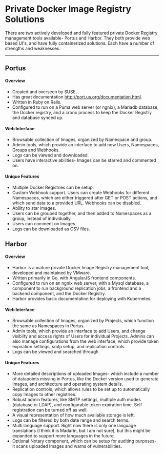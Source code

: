 # Private Docker Image Registry Solutions

There are two actively developed and fully featured private Docker Registry management tools available- Portus and Harbor. They 
both provide web based UI's, and have fully containerized solutions. Each have a number of strengths and weaknesses. 

---

## Portus

#### Overview

- Created and overseen by SUSE.
- Has great documentation http://port.us.org/documentation.html.
- Written in Ruby on Rails.
- Configured to run on a Puma web server (or ngnix), a Mariadb database, the Docker registry, and a crono process to keep the 
Docker Registry and database synced up.

#### Web Interface

- Browsable collection of Images, organized by Namespace and group.
- Admin tools, which provide an interface to add new Users, Namespaces, Groups and Webhooks.
- Logs can be viewed and downloaded.
- Users have interactive abilities- Images can be starred and commented on.

#### Unique Features

- Multiple Docker Registries can be setup.
- Custom Webhook support. Users can create Webhooks for different Namespaces, which are either triggered after GET or POST
actions, and which send data to a provided URL. Webhooks can be disabled.
- Ability to star Images.
- Users can be grouped together, and then added to Namespaces as a group, instead of individually.
- Users can comment on Images.
- Logs can be downloaded as CSV files.

## Harbor

#### Overview

- Harbor is a mature private Docker Image Registry management tool, developed and maintained by VMware. 
- Written primarily in Go, with AngularJS frontend components.
- Configured to run on an ngnix web server, with a Mysql database, a component to run background replication jobs, a frontend 
and a backend component, and the Docker Registry.
- Harbor provides basic documentation for deploying with Kubernetes.

#### Web Interface

- Browsable collection of Images, organized by Projects, which function the same as Namespaces in Portus.
- Admin tools, which provide an interface to add Users, and change visibilty and access rights of Users for individual 
Projects. Admins can also manage configurations from the web interface, which provide token expiration settings, smtp setup, 
and replication controls. 
- Logs can be viewed and searched through.

#### Unique Features

- More detailed descriptions of uploaded Images- which include a number of datapoints missing in Portus, like the Docker 
version used to generate Images, and architecture and operating system details.
- Replication controls, which allows rules to be set up to automatically copy Images to other registries.
- Robust admin features, like SMTP settings, multiple auth modes (database or LDAP), and configurable token expiration time. 
Self registration can be turned off as well.
- A visual representation of how much available storage is left.
- Logs can be filtered by both date range and search terms.
- Multi language support. Right now there is only one language translations (I think it is Madarin, but I am not sure), but 
this might be expanded to support more languages in the future.
- Optional Notary component, which can be setup for auditing purposes- it scans uploaded Images and warns of vulnerabilities.